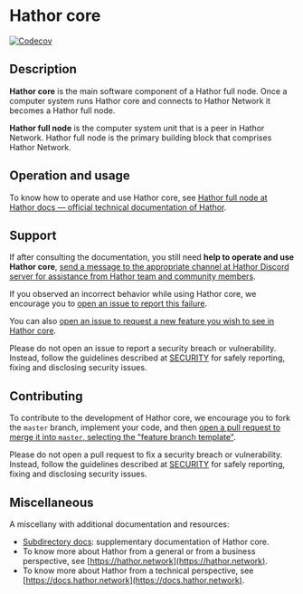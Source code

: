 # Hathor core

[![Codecov](https://img.shields.io/codecov/c/github/HathorNetwork/hathor-core?logo=codecov)](https://codecov.io/gh/hathornetwork/hathor-core)

## Description

**Hathor core** is the main software component of a Hathor full node. Once a computer system runs Hathor core and connects to Hathor Network it becomes a Hathor full node.

**Hathor full node** is the computer system unit that is a peer in Hathor Network. Hathor full node is the primary building block that comprises Hathor Network.

## Operation and usage

To know how to operate and use Hathor core, see [Hathor full node at Hathor docs — official technical documentation of Hathor](https://docs.hathor.network/pathways/components/full-node).

## Support

If after consulting the documentation, you still need **help to operate and use Hathor core**, [send a message to the appropriate channel at Hathor Discord server for assistance from Hathor team and community members](https://discord.com/channels/566500848570466316/663785995082268713).

If you observed an incorrect behavior while using Hathor core, we encourage you to [open an issue to report this failure](https://github.com/HathorNetwork/hathor-core/issues/new).

You can also [open an issue to request a new feature you wish to see in Hathor core](https://github.com/HathorNetwork/hathor-core/issues/new).

Please do not open an issue to report a security breach or vulnerability. Instead, follow the guidelines described at [SECURITY](SECURITY.md) for safely reporting, fixing and disclosing security issues.

## Contributing

To contribute to the development of Hathor core, we encourage you to fork the `master` branch, implement your code, and then [open a pull request to merge it into `master`, selecting the "feature branch template"](https://github.com/HathorNetwork/hathor-core/pulls).

Please do not open a pull request to fix a security breach or vulnerability. Instead, follow the guidelines described at [SECURITY](SECURITY.md) for safely reporting, fixing and disclosing security issues.

## Miscellaneous

A miscellany with additional documentation and resources:
- [Subdirectory docs](docs): supplementary documentation of Hathor core.
- To know more about Hathor from a general or from a business perspective, see [https://hathor.network](https://hathor.network).
- To know more about Hathor from a technical perspective, see [https://docs.hathor.network](https://docs.hathor.network).
